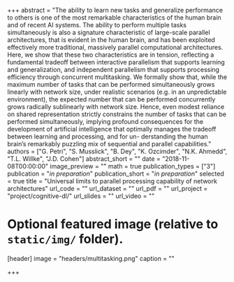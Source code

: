 +++
abstract = "The ability to learn new tasks and generalize performance to others is one of the most remarkable characteristics of the human brain and of recent AI systems. The ability to perform multiple tasks simultaneously is also a signature characteristic of large-scale parallel architectures, that is evident in the human brain, and has been exploited effectively more traditional, massively parallel computational architectures. Here, we show that these two characteristics are in tension, reflecting a fundamental tradeoff between interactive parallelism that supports learning and generalization, and independent parallelism that supports processing efficiency through concurrent multitasking. We formally show that, while the maximum number of tasks that can be performed simultaneously grows linearly with network size, under realistic scenarios (e.g. in an unpredictable environment), the expected number that can be performed concurrently grows radically sublinearly with network size. Hence, even modest reliance on shared representation strictly constrains the number of tasks that can be performed simultaneously, implying profound consequences for the development of artificial intelligence that optimally manages the tradeoff between learning and processing, and for un- derstanding the human brain’s remarkably puzzling mix of sequential and parallel capabilities."
authors = ["G. Petri", "S. Musslick", "B. Dey", "K. Ozcimder", "N.K. Ahmedd", "T.L. Willke", "J.D. Cohen"]
abstract_short = ""
date = "2018-11-08T00:00:00"
image_preview = ""
math = true
publication_types = ["3"]
publication = "*in preparation*"
publication_short = "*in preparation*"
selected = true
title = "Universal limits to parallel processing capability of network architectures"
url_code = ""
url_dataset = ""
url_pdf = ""
url_project = "project/cognitive-dl/"
url_slides = ""
url_video = ""


# Optional featured image (relative to `static/img/` folder).
[header]
image = "headers/multitasking.png"
caption = ""

+++
